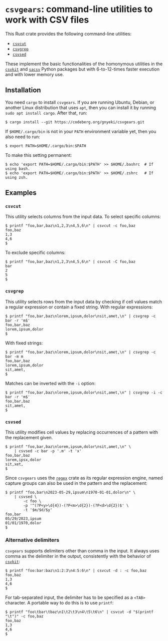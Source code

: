 
# `csvgears`: command-line utilities to work with CSV files

This Rust crate provides the following command-line utilities:

- [`csvcut`](#csvcut)
- [`csvgrep`](#csvgrep)
- [`csvsed`](#csvsed)

These implement the basic functionalities of the homonymous utilities in the [`csvkit`](https://pypi.org/project/csvkit/) and [`sacsv`](https://github.com/gn0/sacsv) Python packages but with 6-to-12-times faster execution and with lower memory use.

## Installation

You need `cargo` to install `csvgears`.
If you are running Ubuntu, Debian, or another Linux distribution that uses `apt`, then you can install it by running `sudo apt install cargo`.
After that, run:

```
$ cargo install --git https://codeberg.org/gnyeki/csvgears.git
```

If `$HOME/.cargo/bin` is not in your `PATH` environment variable yet, then you also need to run:

```
$ export PATH=$HOME/.cargo/bin:$PATH
```

To make this setting permanent:

```
$ echo 'export PATH=$HOME/.cargo/bin:$PATH' >> $HOME/.bashrc  # If using bash.
$ echo 'export PATH=$HOME/.cargo/bin:$PATH' >> $HOME/.zshrc   # If using zsh.
```

## Examples

### `csvcut`

This utility selects columns from the input data.
To select specific columns:

```
$ printf "foo,bar,baz\n1,2,3\n4,5,6\n" | csvcut -c foo,baz
foo,baz
1,3
4,6
$
```

To exclude specific columns:

```
$ printf "foo,bar,baz\n1,2,3\n4,5,6\n" | csvcut -C foo,baz
bar
2
5
$
```

### `csvgrep`

This utility selects rows from the input data by checking if cell values match a regular expression or contain a fixed string.
With regular expressions:

```
$ printf "foo,bar,baz\nlorem,ipsum,dolor\nsit,amet,\n" | csvgrep -c bar -r 'm$'
foo,bar,baz
lorem,ipsum,dolor
$
```

With fixed strings:

```
$ printf "foo,bar,baz\nlorem,ipsum,dolor\nsit,amet,\n" | csvgrep -c bar -m m
foo,bar,baz
lorem,ipsum,dolor
sit,amet,
$
```

Matches can be inverted with the `-i` option:

```
$ printf "foo,bar,baz\nlorem,ipsum,dolor\nsit,amet,\n" | csvgrep -i -c bar -r 'm$'
foo,bar,baz
sit,amet,
$
```

### `csvsed`

This utility modifies cell values by replacing occurrences of a pattern with the replacement given.

```
$ printf "foo,bar,baz\nlorem,ipsum,dolor\nsit,amet,\n" \
    | csvsed -c bar -p '.m' -t 'x'
foo,bar,baz
lorem,ipsx,dolor
sit,xet,
$
```

Since `csvgears` uses the [`regex`](https://crates.io/crates/regex) crate as its regular expression engine, named capture groups can also be used in the pattern and the replacement:

```
$ printf "foo,bar\n2023-05-29,ipsum\n1970-01-01,dolor\n" \
    | csvsed \
        -c foo \
        -p '^(?P<y>\d{4})-(?P<m>\d{2})-(?P<d>\d{2})$' \
        -t '$m/$d/$y'
foo,bar
05/29/2023,ipsum
01/01/1970,dolor
$
```

### Alternative delimiters

`csvgears` supports delimiters other than comma in the input.
It always uses comma as the delimiter in the output, consistently with the behavior of [`csvkit`](https://pypi.org/project/csvkit/):

```
$ printf "foo:bar:baz\n1:2:3\n4:5:6\n" | csvcut -d : -c foo,baz
foo,baz
1,3
4,6
$
```

For tab-separated input, the delimiter has to be specified as a `<TAB>` character.
A portable way to do this is to use `printf`:

```
$ printf "foo\tbar\tbaz\n1\t2\t3\n4\t5\t6\n" | csvcut -d "$(printf "\t")" -c foo,baz
foo,baz
1,3
4,6
$
```

